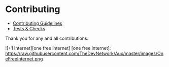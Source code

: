 Contributing
============
- [Contributing Guidelines](guidelines.md)
- [Tests & Checks](test-checks.md)

Thank you for any and all contributions.

![+1 Internet][one free internet]
[one free internet]: https://raw.githubusercontent.com/TheDevNetwork/Aux/master/images/OneFreeInternet.png
